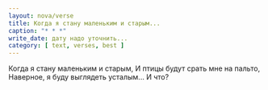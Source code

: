 ```yaml
---
layout: nova/verse
title: Когда я стану маленьким и старым...
caption: "* * *"
write_date: дату надо уточнить...
category: [ text, verses, best ]
---
```

Когда я стану маленьким и старым,
И птицы будут срать мне на пальто,
Наверное, я буду выглядеть усталым...
И что?
